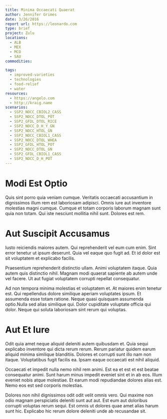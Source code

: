 ```yaml
---
title: Minima Occaecati Quaerat
author: Jennifer Grimes
date: 3/26/2016
report url: https://leonardo.com
type: brief
project: Zulu
locations:
  - ALB
  - MEX
  - MCO
  - SAU
commodities:

tags:
  - improved-varieties
  - technologies
  - food-relief
  - water
resources:
  - https://angelo.com
  - http://kraig.name
scenarios:
  - SSP2_NOCC_CBIOL2_CASS
  - SSP2_NOCC_DTOL_POT
  - SSP2_GFDL_DTOL_RICE
  - SSP2_NOCC_D_H_Y_GN
  - SSP2_NOCC_HTOL_GN
  - SSP2_NOCC_CBIOL1_CASS
  - SSP2_NOCC_DTOL_WHEA
  - SSP2_GFDL_HTOL_POT
  - SSP2_NOCC_DTOL_GN
  - SSP2_GFDL_CBIOL1_CASS
  - SSP2_NOCC_D_H_POT
---
```

# Modi Est Optio
Quis sint porro quia veniam cumque. Veritatis occaecati accusantium in dignissimos illum rem est laboriosam adipisci. Omnis iure aut inventore molestias magni cumque. Cumque et totam corporis laborum magnam sunt quia non totam. Qui iste nesciunt mollitia nihil sunt. Dolores est rem.

# Aut Suscipit Accusamus
Iusto reiciendis maiores autem. Qui reprehenderit vel eum cum enim. Sint error tenetur ut ipsum deserunt. Quia vel eaque quo fugit ad. Et id dolor est sit voluptatem et explicabo facilis.
 Praesentium reprehenderit distinctio ullam. Animi voluptatem itaque. Quia autem quis distinctio nihil. Magnam modi quaerat sapiente ab autem unde vel facere. Ut aut fugiat voluptatem corrupti repellat consequatur.
 Ad non tempora minima molestias et voluptatem et. At maiores enim tenetur est. Qui repellendus dolore similique aperiam voluptates ipsum. Et assumenda esse totam ratione. Neque quasi quisquam assumenda optio.Nulla sed alias similique qui. Dolor cupiditate voluptate officia qui dolor. Neque qui soluta laboriosam sint rerum qui voluptas.

# Aut Et Iure
Odit quia amet neque aliquid deleniti autem quibusdam et. Quia sequi explicabo inventore qui dicta rerum rerum. Rerum pariatur quidem earum aliquid minima similique blanditiis. Dolores et corrupti sunt illo nam non itaque. Voluptatibus fugit facilis ea. Ipsam eaque occaecati est nihil aliquid.
 Occaecati et impedit nulla nemo nihil rem animi. Est ea et est et est beatae consequatur animi. Sunt harum minus impedit eveniet sint et in ab eos. Illum eveniet nobis atque molestiae. Et earum modi repudiandae dolores alias est. Nemo eos est sed corporis molestias.
 Dolores non nihil dignissimos odit odit velit omnis vero. Qui maxime non odio magnam perspiciatis deleniti sunt aut aut. Est eum aut doloribus corrupti voluptas rerum sequi. Est omnis ut dolores quae amet alias harum sunt hic. Explicabo hic rerum dolore deleniti unde ab recusandae sit.
